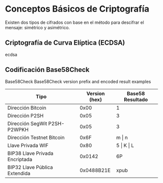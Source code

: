 # Conceptos Básicos de Criptografía

Existen dos tipos de cifrados con base en el método para descifrar el mensaje: simétrico y asimétrico.


## Criptografía de Curva Elíptica (ECDSA)

ecdsa

## Codificación Base58Check

Base58Check Base58Check version prefix and encoded result examples

| Tipo                           | Version (hex) | Base58 Resultado |
|--------------------------------|---------------|------------------|
| Dirección Bitcoin              | 0x00          | 1                |
| Dirección P2SH                 | 0x05          | 3                |
| Dirección SegWit P2SH-P2WPKH   | 0x05          | 3                |
| Dirección Testnet Bitcoin      | 0x6F          | m \| n           |
| Llave Privada WIF              | 0x80          | 5 \| K \| L      |
| BIP38 Llave Privada Encriptada | 0x0142        | 6P               |
| BIP32 Llave Pública Extendida  | 0x0488B21E    | xpub             |

